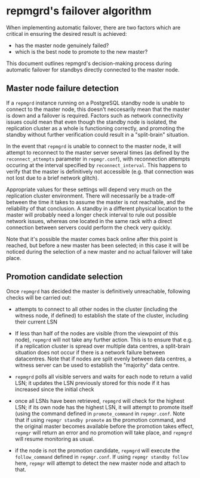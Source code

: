 repmgrd's failover algorithm
============================

When implementing automatic failover, there are two factors which are critical in
ensuring the desired result is achieved:

  - has the master node genuinely failed?
  - which is the best node to promote to the new master?

This document outlines repmgrd's decision-making process during automatic failover
for standbys directly connected to the master node.


Master node failure detection
-----------------------------

If a `repmgrd` instance running on a PostgreSQL standby node is unable to connect to
the master node, this doesn't neccesarily mean that the master is down and a
failover is required. Factors such as network connectivity issues could mean that
even though the standby node is isolated, the replication cluster as a whole
is functioning correctly, and promoting the standby without further verification
could result in a "split-brain" situation.

In the event that `repmgrd` is unable to connect to the master node, it will attempt
to reconnect to the master server several times (as defined by the `reconnect_attempts`
parameter in `repmgr.conf`), with reconnection attempts  occuring at the interval
specified by `reconnect_interval`. This happens to verify that the master is definitively
not accessible (e.g. that connection was not lost due to a brief network glitch).

Appropriate values for these settings will depend very much on the replication
cluster environment. There will necessarily be a trade-off between the time it
takes to assume the master is not reachable, and the reliability of that conclusion.
A standby in a different physical location to the master will probably need a longer
check interval to rule out possible network issues, whereas one located in the same
rack with a direct connection between servers could perform the check very quickly.

Note that it's possible the master comes back online after this point is reached,
but before a new master has been selected; in this case it will be noticed
during the selection of a new master and no actual failover will take place.

Promotion candidate selection
-----------------------------

Once `repmgrd` has decided the master is definitively unreachable, following checks
will be carried out:

* attempts to connect to all other nodes in the cluster (including the witness
  node, if defined) to establish the state of the cluster, including their
  current LSN

* If less than half of the nodes are visible (from the viewpoint
  of this node), `repmgrd` will not take any further action. This is to ensure that
  e.g. if a replication cluster is spread over multiple data centres, a split-brain
  situation does not occur if there is a network failure between datacentres. Note
  that if nodes are split evenly between data centres, a witness server can be
  used to establish the "majority" data centre.

* `repmgrd` polls all visible servers and waits for each node to return a valid LSN;
  it updates the LSN previously  stored for this node if it has increased since
  the initial check

* once all LSNs have been retrieved, `repmgrd` will check for the highest LSN; if
  its own node has the highest LSN, it will attempt to promote itself (using the
  command defined in `promote_command` in `repmgr.conf`. Note that if using
  `repmgr standby promote` as the promotion command, and the original master becomes available
  before the promotion takes effect, `repmgr` will return an error and no promotion
  will take place, and `repmgrd` will resume monitoring as usual.

* if the node is not the promotion candidate, `repmgrd` will execute the
  `follow_command` defined in `repmgr.conf`. If using `repmgr standby follow` here,
  `repmgr` will attempt to detect the new master node and attach to that.




